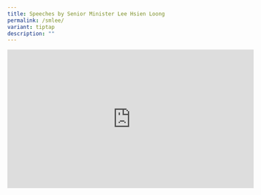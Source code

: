 ```yaml
---
title: Speeches by Senior Minister Lee Hsien Loong
permalink: /smlee/
variant: tiptap
description: ""
---
```

<div class="iframe-wrapper">
<iframe height="315" width="560" allowfullscreen="true" frameborder="0" src="https://www.youtube.com/embed/PLoNm3JvPGA?si=0_N_XnNBMYet6Xjo"></iframe>
</div>
<p></p>
